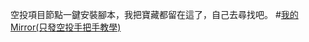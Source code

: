 空投項目節點一鍵安裝腳本，我把寶藏都留在這了，自己去尋找吧。
#[我的Mirror(只發空投手把手教學)](https://mirror.xyz/0xcfb1ce68A1cb80AB7423622dB26Bd9966F025E17)
